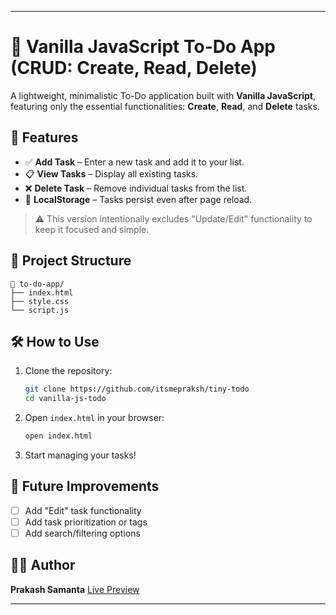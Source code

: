  
---

# 📝 Vanilla JavaScript To-Do App (CRUD: Create, Read, Delete)

A lightweight, minimalistic To-Do application built with **Vanilla JavaScript**, featuring only the essential functionalities: **Create**, **Read**, and **Delete** tasks.

## 🚀 Features

* ✅ **Add Task** – Enter a new task and add it to your list.
* 📋 **View Tasks** – Display all existing tasks.
* ❌ **Delete Task** – Remove individual tasks from the list.
* 💾 **LocalStorage** – Tasks persist even after page reload.

> ⚠️ This version intentionally excludes "Update/Edit" functionality to keep it focused and simple.

## 📂 Project Structure

```
📁 to-do-app/
├── index.html
├── style.css
└── script.js
```

## 🛠️ How to Use

1. Clone the repository:

   ```bash
   git clone https://github.com/itsmepraksh/tiny-todo
   cd vanilla-js-todo
   ```

2. Open `index.html` in your browser:

   ```bash
   open index.html
   ```

3. Start managing your tasks!


## 🌱 Future Improvements

* [ ] Add "Edit" task functionality
* [ ] Add task prioritization or tags
* [ ] Add search/filtering options

## 🧑‍💻 Author

**Prakash Samanta**
[Live Preview](https://itsmepraksh.github.io/tiny-todo/) 
 

--- 
